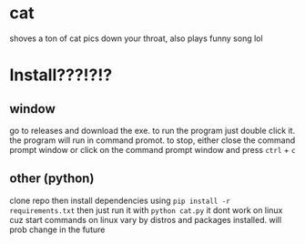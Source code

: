 # cat
shoves a ton of cat pics down your throat, also plays funny song lol

# Install???!?!?
## window
go to releases and download the exe. to run the program just double click it. the program will run in command promot. to stop, either close the command prompt window or click on the command prompt window and press `ctrl` + `c`
## other (python)
clone repo then install dependencies using `pip install -r requirements.txt` then just run it with `python cat.py` 
it dont work on linux cuz start commands on linux vary by distros and packages installed. will prob change in the future